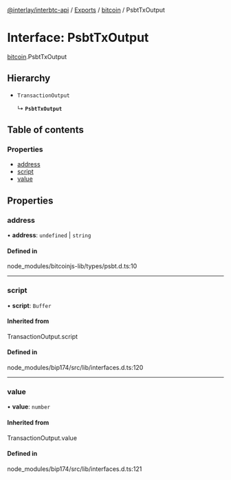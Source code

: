 [@interlay/interbtc-api](/README.md) / [Exports](/modules.md) / [bitcoin](/modules/bitcoin.md) / PsbtTxOutput

# Interface: PsbtTxOutput

[bitcoin](/modules/bitcoin.md).PsbtTxOutput

## Hierarchy

- `TransactionOutput`

  ↳ **`PsbtTxOutput`**

## Table of contents

### Properties

- [address](/interfaces/bitcoin.PsbtTxOutput.md#address)
- [script](/interfaces/bitcoin.PsbtTxOutput.md#script)
- [value](/interfaces/bitcoin.PsbtTxOutput.md#value)

## Properties

### <a id="address" name="address"></a> address

• **address**: `undefined` \| `string`

#### Defined in

node_modules/bitcoinjs-lib/types/psbt.d.ts:10

___

### <a id="script" name="script"></a> script

• **script**: `Buffer`

#### Inherited from

TransactionOutput.script

#### Defined in

node_modules/bip174/src/lib/interfaces.d.ts:120

___

### <a id="value" name="value"></a> value

• **value**: `number`

#### Inherited from

TransactionOutput.value

#### Defined in

node_modules/bip174/src/lib/interfaces.d.ts:121
